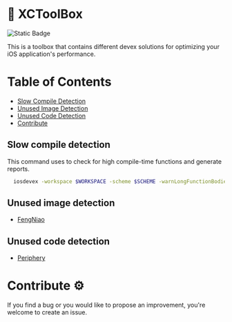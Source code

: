 
# 🧰 XCToolBox

![Static Badge](https://img.shields.io/badge/status-active-brightgreen)

This is a toolbox that contains different devex solutions for optimizing your iOS application's performance.

# Table of Contents

- [Slow Compile Detection](#slow-compile-detection)
- [Unused Image Detection](#unused-image-detection)
- [Unused Code Detection](#unused-code-detection)
- [Contribute](#contribute)

## Slow compile detection

This command uses to check for high compile-time functions and generate reports.

```bash
  iosdevex -workspace $WORKSPACE -scheme $SCHEME -warnLongFunctionBodies 200 -warnLongExpressionTypeChecking 200
```

## Unused image detection

- [FengNiao](https://github.com/onevcat/FengNiao)

## Unused code detection

- [Periphery](https://github.com/peripheryapp/periphery)

# Contribute ⚙️

If you find a bug or you would like to propose an improvement, you're welcome to create an issue.
